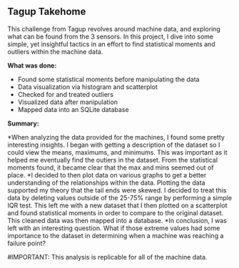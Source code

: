 ## Tagup Takehome

This challenge from Tagup revolves around machine data, and exploring what can be found from the 3 sensors.
In this project, I dive into some simple, yet insightful tactics in an effort to find statistical moments and outliers within the machine data.



**What was done:**
- Found some statistical moments before manipulating the data
- Data visualization via histogram and scatterplot
- Checked for and treated outliers 
- Visualized data after manipulation
- Mapped data into an SQLite database

**Summary:**

  *When analyzing the data provided for the machines, I found some pretty interesting insights. 
I began with getting a description of the dataset so I could view the means, maximums, and minimums. This was important as it helped me eventually find the outiers in the dataset. From the statistical moments found, it became clear that the max and mins seemed out of place.
  *I decided to then plot data on various graphs to get a better understanding of the relationships within the data. Plotting the data supported my theory that the tail ends were skewed. I decided to treat this data by deleting values outside of the 25-75% range by performing a simple IQR test. This left me with a new dataset that I then plotted on a scatterplot and found statistical moments in order to compare to the original dataset. This cleaned data was then mapped into a database.
  *In conclusion, I was left with an interesting question. What if those extreme values had some importance to the dataset in determining when a machine was reaching a failure point?

#IMPORTANT: This analysis is replicable for all of the machine data. 


